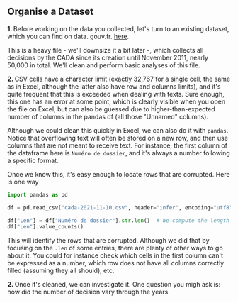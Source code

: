 ## Organise a Dataset

<b>1. </b> Before working on the data you collected, let's turn to an existing dataset, which you can find on data.
gouv.fr. <a href="https://www.data.gouv.fr/fr/datasets/avis-et-conseils-de-la-cada/">here</a>.

This is a heavy file - we'll downsize it a bit later -, which collects all decisions by the CADA since its creation 
until November 2011, nearly 50,000 in total. We'll clean and perform basic analyses of this file. 

<b>2. </b> CSV cells have a character limit (exactly 32,767 for a single cell, the same as in Excel, although the 
latter also have row and columns limits), and it's quite frequent that this is exceeded when dealing with 
texts. 
Sure enough, this one has an error at some point, which is clearly visible when you open the file on Excel, but can 
also be guessed due to higher-than-expected number of columns in the pandas df (all those "Unnamed" columns).

Although we could clean this quickly in Excel, we can also do it with `pandas`. Notice that overflowing text will often 
be stored on a new row, and then use columns that are not meant to receive text. For instance, the first column of 
the dataframe here is `Numéro de dossier`, and it's always a number following a specific format.

Once we know this, it's easy enough to locate rows that are corrupted. Here is one way

```python
import pandas as pd

df = pd.read_csv("cada-2021-11-10.csv", header="infer", encoding="utf8")

df["Len"] = df["Numéro de dossier"].str.len()  # We compute the length of every string in the first column, and store the result in a new column
df["Len"].value_counts()
```

This will identify the rows that are corrupted. Although we did that by focusing on the `.len` of some entries, there 
are plenty of other ways to go about it. You could for instance check which cells in the first column can't be expressed as a number, which row 
does not have all columns correctly filled (assuming they all should), etc.

<b>2. </b> Once it's cleaned, we can investigate it. One question you migh ask is: how did the number of decision 
vary through the years. 
